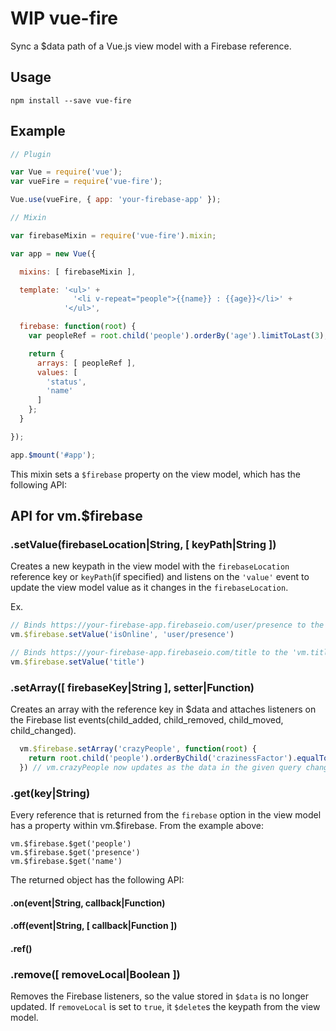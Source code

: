 **WIP** vue-fire
============
Sync a $data path of a Vue.js view model with a Firebase reference.

## Usage
```
npm install --save vue-fire
```

## Example
```javascript
// Plugin

var Vue = require('vue');
var vueFire = require('vue-fire');

Vue.use(vueFire, { app: 'your-firebase-app' });

// Mixin

var firebaseMixin = require('vue-fire').mixin;

var app = new Vue({

  mixins: [ firebaseMixin ],

  template: '<ul>' +
              '<li v-repeat="people">{{name}} : {{age}}</li>' +
            '</ul>',

  firebase: function(root) {
    var peopleRef = root.child('people').orderBy('age').limitToLast(3);

    return {
      arrays: [ peopleRef ],
      values: [
        'status',
        'name'
      ]
    };
  }

});

app.$mount('#app');
```

This mixin sets a ```$firebase``` property on the view model, which has the following API:

## API for vm.$firebase

### .setValue(firebaseLocation|String, [ keyPath|String ])
  Creates a new keypath in the view model with the ```firebaseLocation``` reference key or ```keyPath```(if specified)
  and listens on the ```'value'``` event to update the view model value as it changes in the ```firebaseLocation```.

  Ex.

  ```js
  // Binds https://your-firebase-app.firebaseio.com/user/presence to the 'vm.isOnline' keypath
  vm.$firebase.setValue('isOnline', 'user/presence')

  // Binds https://your-firebase-app.firebaseio.com/title to the 'vm.title' keypath
  vm.$firebase.setValue('title')
  ```

### .setArray([ firebaseKey|String ], setter|Function)
  Creates an array with the reference key in $data and attaches listeners
  on the Firebase list events(child_added, child_removed, child_moved, child_changed).

```js
  vm.$firebase.setArray('crazyPeople', function(root) {
    return root.child('people').orderByChild('crazinessFactor').equalTo('100');
  }) // vm.crazyPeople now updates as the data in the given query changes/moves
```

### .get(key|String)
  Every reference that is returned from the ```firebase``` option in the view model has a property within vm.$firebase.
  From the example above:
  ```
  vm.$firebase.$get('people')
  vm.$firebase.$get('presence')
  vm.$firebase.$get('name')
  ```

  The returned object has the following API:

#### .on(event|String, callback|Function)
#### .off(event|String, [ callback|Function ])
#### .ref()

### .remove([ removeLocal|Boolean ])
  Removes the Firebase listeners, so the value stored in ```$data``` is no longer updated.
  If ```removeLocal``` is set to ```true```, it ```$delete```s the keypath from the view model.

